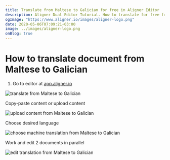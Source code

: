 ```yaml
---
title: Translate from Maltese to Galician for free in Aligner Editor
description: Aligner Dual Editor Tutorial. How to translate for free from Maltese to Galician. Aligner is multilingual document management platform. 
ogImage: "https://www.aligner.io/images/aligner-logo.png"
date: 2020-05-06T07:09:21+03:00
image: ../images/aligner-logo.png
onBlog: true
---
```


# How to translate document from Maltese to Galician

1. Go to editor at [app.aligner.io](https://app.aligner.io "Aligner App web page")

![translate from Maltese to Galician](../aligner-blank-editor.png "translate from Maltese to Galician")

Copy-paste content or upload content

![upload content from Maltese to Galician](../aligner-uploaded-document.png "upload content from Maltese to Galician")

Choose desired language

![choose machine translation from Maltese to Galician](../aligner-language-dropdown.png "choose machine translation from Maltese to Galician")

Work and edit 2 documents in parallel

![edit translation from Maltese to Galician](../aligner-double-sitded-editor.png "edit translation from Maltese to Galician")

